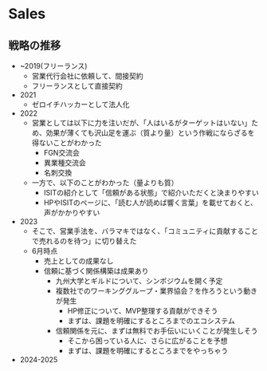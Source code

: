 # Sales
## 戦略の推移
- ~2019(フリーランス)
  - 営業代行会社に依頼して、間接契約
  - フリーランスとして直接契約
- 2021
  - ゼロイチハッカーとして法人化
- 2022
  - 営業としては以下に力を注いだが、「人はいるがターゲットはいない」ため、効果が薄くても沢山足を運ぶ（質より量）という作戦にならざるを得ないことがわかった
    - FGN交流会
    - 異業種交流会
    - 名刺交換
  - 一方で、以下のことがわかった（量よりも質）
    - ISITの紹介として「信頼がある状態」で紹介いただくと決まりやすい
    - HPやISITのページに、「読む人が読めば響く言葉」を載せておくと、声がかかりやすい
- 2023
  - そこで、営業手法を、バラマキではなく、「コミュニティに貢献することで売れるのを待つ」に切り替えた
  - 6月時点
    - 売上としての成果なし
    - 信頼に基づく関係構築は成果あり
      - 九州大学とギルドについて、シンポジウムを開く予定
      - 複数社でのワーキンググループ・業界協会？を作ろうという動きが発生
        - HP修正について、MVP整理する貢献ができそう
        - まずは、課題を明確にするところまでのエコシステム
      - 信頼関係を元に、まずは無料でお手伝いにいくことが発生しそう
        - そこから困っている人に、さらに広がることを予想
        - まずは、課題を明確にするところまでをやっちゃう
- 2024-2025



